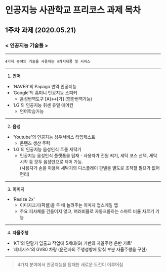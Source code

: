 # 인공지능 사관학교 프리코스 과제 목차

## 1주차 과제 (2020.05.21)
### **< 인공지능  기술들 >**

---
    4가지 분야의 기술을 사용하는 4가지제품 및 서비스
---
1. **언어**
+ 'NAVER'의 Papago 번역 인공지능
+ 'Google'의 홈미니 인공지능 스피커
  + 음성번역도구 [A]↔[가] (영한번역가능)
+ 'LG'의 인공지능 휘센 듀얼 에어컨
  + 언어학습가능
---
2. **음성**
+ 'Youtube'의 인공지능 성우서비스 타입캐스트
  + 콘텐츠 생산 주력
+ 'LG'의 인공지능 음성인식 트롬 세탁기
  + 인공지능 음성인식 플랫폼을 탑재 - 사용자가 전원 켜기, 세탁 코스 선택, 세탁 시작 등 모두 음성만으로 제어 가능.   
  (사용자가 손을 이용해 세탁기의 디스플레이 판넬을 별도로 조작할 필요가 없어 편리)
----
3. **이미지**
+ 'Resize 2x'
  + 이미지크기(픽셀)을 두 배 늘려주는 이미지 업스케일 앱
  + 주요 피사체를 건들이지 않고, 여러비율로 자동크롭하는 스마트 비율 자르기 기능
---
4. **자율주행**
+ 'KT'의 단말기 입출고 작업에 5세대(G) 기반의 자율주행 운반 카트'
+  '제네시스'의 GV80 차량 (운전자의 주행성향에 맞춰 부분 자율주행을 구현)
---
> 4가지 분야에서 인공지능을 탑재한 새로운 도전이 이루어짐
